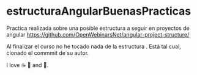 # estructuraAngularBuenasPracticas
Practica realizada sobre una posible estructura a seguir en proyectos de angular
https://github.com/OpenWebinarsNet/angular-project-structure/

Al finalizar el curso no he tocado nada de la estructura . Está tal cual, clonado el commmit de su autor.

I love :coffee: :pizza: and :dancer:.
